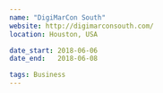 ```yaml
---
name: "DigiMarCon South"
website: http://digimarconsouth.com/
location: Houston, USA

date_start: 2018-06-06
date_end:   2018-06-08

tags: Business
---
```

